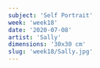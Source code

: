 ```yaml
---
subject: 'Self Portrait'
week: 'week18'
date: '2020-07-08'
artist: 'Sally'
dimensions: '30x30 cm'
slug: 'week18/Sally.jpg'
---
```


